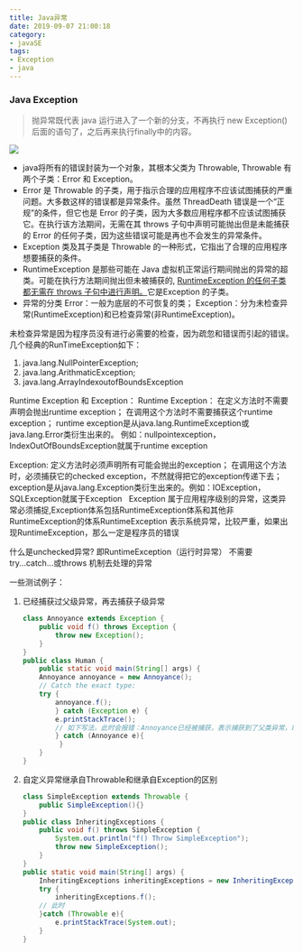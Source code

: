 ```yaml
---
title: Java异常
date: 2019-09-07 21:00:18
category:
- javaSE
tags:
- Exception
- java
---
```

### Java Exception

>抛异常既代表 java 运行进入了一个新的分支，不再执行 new Exception() 后面的语句了，之后再来执行finally中的内容。
<!-- more -->
![](ExceptionStruct.png)
* java将所有的错误封装为一个对象，其根本父类为 Throwable, Throwable 有两个子类：Error 和 Exception。
* Error 是 Throwable 的子类，用于指示合理的应用程序不应该试图捕获的严重问题。大多数这样的错误都是异常条件。虽然 ThreadDeath 错误是一个“正规”的条件，但它也是 Error 的子类，因为大多数应用程序都不应该试图捕获它。在执行该方法期间，无需在其 throws 子句中声明可能抛出但是未能捕获的 Error 的任何子类，因为这些错误可能是再也不会发生的异常条件。
* Exception 类及其子类是 Throwable 的一种形式，它指出了合理的应用程序想要捕获的条件。
* RuntimeException 是那些可能在 Java 虚拟机正常运行期间抛出的异常的超类。可能在执行方法期间抛出但未被捕获的, <u>RuntimeException 的任何子类都无需在 throws 子句中进行声明。</u>它是Exception 的子类。
* 异常的分类
Error：一般为底层的不可恢复的类；
Exception：分为未检查异常(RuntimeException)和已检查异常(非RuntimeException)。


未检查异常是因为程序员没有进行必需要的检查，因为疏忽和错误而引起的错误。几个经典的RunTimeException如下：

1. java.lang.NullPointerException;
2. java.lang.ArithmaticException;
3. java.lang.ArrayIndexoutofBoundsException

Runtime Exception 和 Exception：
Runtime Exception： 
在定义方法时不需要声明会抛出runtime exception； 在调用这个方法时不需要捕获这个runtime exception； runtime exception是从java.lang.RuntimeException或java.lang.Error类衍生出来的。 例如：nullpointexception，IndexOutOfBoundsException就属于runtime exception 


Exception:
定义方法时必须声明所有可能会抛出的exception； 在调用这个方法时，必须捕获它的checked exception，不然就得把它的exception传递下去；exception是从java.lang.Exception类衍生出来的。例如：IOException，SQLException就属于Exception
 
Exception 属于应用程序级别的异常，这类异常必须捕捉,Exception体系包括RuntimeException体系和其他非RuntimeException的体系RuntimeException 表示系统异常，比较严重，如果出现RuntimeException，那么一定是程序员的错误

什么是unchecked异常?
即RuntimeException（运行时异常）
不需要try...catch...或throws 机制去处理的异常

一些测试例子：

1. 已经捕获过父级异常，再去捕获子级异常
	```java
	class Annoyance extends Exception {    
	    public void f() throws Exception {        
	        throw new Exception();    
	    }
	}
	public class Human {   
	    public static void main(String[] args) {
	    Annoyance annoyance = new Annoyance();
	    // Catch the exact type:        
	    try {            
	        annoyance.f();        
	        } catch (Exception e) {
	        e.printStackTrace();
	        // 如下写法，此时会报错：Annoyance已经被捕获，表示捕获到了父类异常，既不会再去捕获子类异常
	        } catch (Annoyance e){
	         }   
	    }
	}
	```

2. 自定义异常继承自Throwable和继承自Exception的区别

	```java
	class SimpleException extends Throwable {
	    public SimpleException(){}
	}
	public class InheritingExceptions {    
	    public void f() throws SimpleException {        
	        System.out.println("f() Throw SimpleException");        
	        throw new SimpleException();    
	    }
	}
	public static void main(String[] args) {       
	    InheritingExceptions inheritingExceptions = new InheritingExceptions();        
	    try {           
	        inheritingExceptions.f();
	    // 此时
	    }catch (Throwable e){            
	        e.printStackTrace(System.out);       
	    }
	}
	```